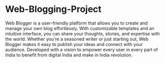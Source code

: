 # Web-Blogging-Project
Web Blogger is a user-friendly platform that allows you to create and manage your own blog effortlessly. 
With customizable templates and an intuitive interface, you can share your thoughts, stories, and expertise with the world. 
Whether you're a seasoned writer or just starting out, Web Blogger makes it easy to publish your ideas and connect with your audience. 
Developed with a vision to empower every user in every part of India to benefit from digital India and make in India revolution.
